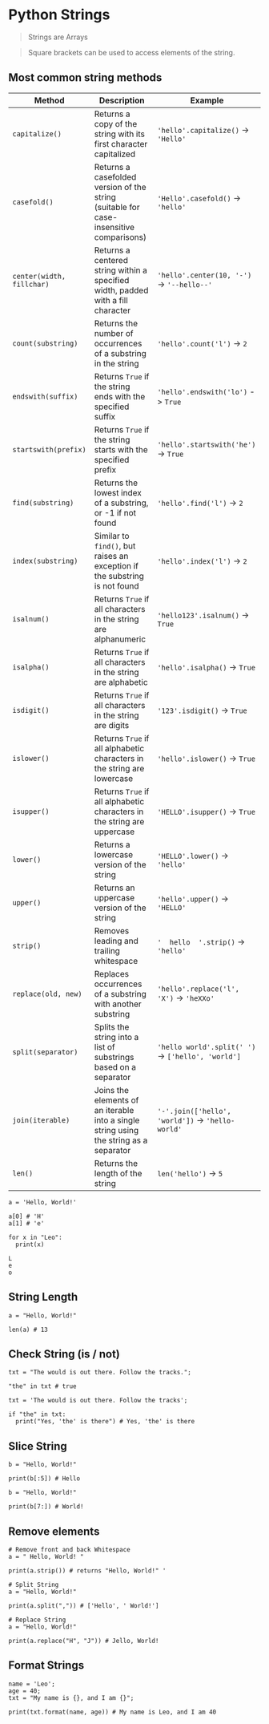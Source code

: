 # Python Strings

> Strings are Arrays

> Square brackets can be used to access elements of the string.

## Most common string methods

| Method                    | Description                                                             | Example                               |
|---------------------------|-------------------------------------------------------------------------|---------------------------------------|
| `capitalize()`            | Returns a copy of the string with its first character capitalized        | `'hello'.capitalize()` -> `'Hello'`    |
| `casefold()`              | Returns a casefolded version of the string (suitable for case-insensitive comparisons) | `'Hello'.casefold()` -> `'hello'`   |
| `center(width, fillchar)` | Returns a centered string within a specified width, padded with a fill character | `'hello'.center(10, '-')` -> `'--hello--'` |
| `count(substring)`        | Returns the number of occurrences of a substring in the string           | `'hello'.count('l')` -> `2`          |
| `endswith(suffix)`        | Returns `True` if the string ends with the specified suffix              | `'hello'.endswith('lo')` -> `True`   |
| `startswith(prefix)`      | Returns `True` if the string starts with the specified prefix            | `'hello'.startswith('he')` -> `True` |
| `find(substring)`         | Returns the lowest index of a substring, or -1 if not found              | `'hello'.find('l')` -> `2`           |
| `index(substring)`        | Similar to `find()`, but raises an exception if the substring is not found | `'hello'.index('l')` -> `2`        |
| `isalnum()`               | Returns `True` if all characters in the string are alphanumeric         | `'hello123'.isalnum()` -> `True`     |
| `isalpha()`               | Returns `True` if all characters in the string are alphabetic           | `'hello'.isalpha()` -> `True`        |
| `isdigit()`               | Returns `True` if all characters in the string are digits               | `'123'.isdigit()` -> `True`          |
| `islower()`               | Returns `True` if all alphabetic characters in the string are lowercase | `'hello'.islower()` -> `True`        |
| `isupper()`               | Returns `True` if all alphabetic characters in the string are uppercase | `'HELLO'.isupper()` -> `True`        |
| `lower()`                 | Returns a lowercase version of the string                               | `'HELLO'.lower()` -> `'hello'`       |
| `upper()`                 | Returns an uppercase version of the string                               | `'hello'.upper()` -> `'HELLO'`       |
| `strip()`                 | Removes leading and trailing whitespace                                 | `'  hello  '.strip()` -> `'hello'`   |
| `replace(old, new)`       | Replaces occurrences of a substring with another substring              | `'hello'.replace('l', 'X')` -> `'heXXo'` |
| `split(separator)`        | Splits the string into a list of substrings based on a separator        | `'hello world'.split(' ')` -> `['hello', 'world']` |
| `join(iterable)`          | Joins the elements of an iterable into a single string using the string as a separator | `'-'.join(['hello', 'world'])` -> `'hello-world'` |
| `len()`                   | Returns the length of the string                                        | `len('hello')` -> `5`                 |

```
a = 'Hello, World!'

a[0] # 'H'
a[1] # 'e'
```

```
for x in "Leo":
  print(x)

L
e
o
```

## String Length

```
a = "Hello, World!"

len(a) # 13
```

## Check String (is / not)

```
txt = "The would is out there. Follow the tracks.";

"the" in txt # true
```

```
txt = 'The would is out there. Follow the tracks';

if "the" in txt:
  print("Yes, 'the' is there") # Yes, 'the' is there
```

## Slice String

```
b = "Hello, World!"

print(b[:5]) # Hello
```

```
b = "Hello, World!"

print(b[7:]) # World!
```

## Remove elements

```
# Remove front and back Whitespace
a = " Hello, World! "

print(a.strip()) # returns "Hello, World!" ' 
```

```
# Split String
a = "Hello, World!"

print(a.split(",")) # ['Hello', ' World!']
```

```
# Replace String
a = "Hello, World!"

print(a.replace("H", "J")) # Jello, World!
```

## Format Strings

```
name = 'Leo';
age = 40;
txt = "My name is {}, and I am {}";

print(txt.format(name, age)) # My name is Leo, and I am 40
```

